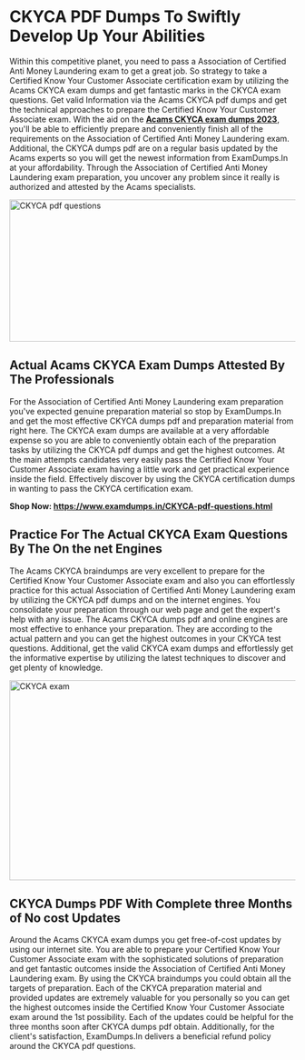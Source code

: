 <h1><strong>CKYCA PDF Dumps To Swiftly Develop Up Your Abilities</strong></h1>
<p>Within this competitive planet, you need to pass a Association of Certified Anti Money Laundering exam to get a great job. So strategy to take a Certified Know Your Customer Associate certification exam by utilizing the Acams CKYCA exam dumps and get fantastic marks in the CKYCA exam questions. Get valid Information via the Acams CKYCA pdf dumps and get the technical approaches to prepare the Certified Know Your Customer Associate exam. With the aid on the <strong><a href="https://www.examdumps.in/CKYCA-pdf-questions.html">Acams CKYCA exam dumps 2023</a></strong>, you'll be able to efficiently prepare and conveniently finish all of the requirements on the Association of Certified Anti Money Laundering exam. Additional, the CKYCA dumps pdf are on a regular basis updated by the Acams experts so you will get the newest information from ExamDumps.In at your affordability. Through the Association of Certified Anti Money Laundering exam preparation, you uncover any problem since it really is authorized and attested by the Acams specialists.</p>
<p><img src="https://i.ibb.co/zxJwW90/Copy-of-Online-Classes-Twitter-header-post-Made-with-Poster-My-Wall-1.png" alt="CKYCA pdf questions" width="750" height="250" /></p>
<h2><strong>Actual Acams CKYCA Exam Dumps Attested By The Professionals</strong></h2>
<p>For the Association of Certified Anti Money Laundering exam preparation you've expected genuine preparation material so stop by ExamDumps.In and get the most effective CKYCA dumps pdf and preparation material from right here. The CKYCA exam dumps are available at a very affordable expense so you are able to conveniently obtain each of the preparation tasks by utilizing the CKYCA pdf dumps and get the highest outcomes. At the main attempts candidates very easily pass the Certified Know Your Customer Associate exam having a little work and get practical experience inside the field. Effectively discover by using the CKYCA certification dumps in wanting to pass the CKYCA certification exam.</p>
<p><strong>Shop Now:&nbsp;<a href="https://www.examdumps.in/CKYCA-pdf-questions.html">https://www.examdumps.in/CKYCA-pdf-questions.html</a></strong></p>
<h2><strong>Practice For The Actual CKYCA Exam Questions By The On the net Engines</strong></h2>
<p>The Acams CKYCA braindumps are very excellent to prepare for the Certified Know Your Customer Associate exam and also you can effortlessly practice for this actual Association of Certified Anti Money Laundering exam by utilizing the CKYCA pdf dumps and on the internet engines. You consolidate your preparation through our web page and get the expert's help with any issue. The Acams CKYCA dumps pdf and online engines are most effective to enhance your preparation. They are according to the actual pattern and you can get the highest outcomes in your CKYCA test questions. Additional, get the valid CKYCA exam dumps and effortlessly get the informative expertise by utilizing the latest techniques to discover and get plenty of knowledge.</p>
<p><a href="https://www.examdumps.in/CKYCA-pdf-questions.html"><img src="https://i.ibb.co/QkNtdwY/Copy-of-Zoom-Online-Classes-Facebook-Share-Po-Made-with-Poster-My-Wall-1.jpg" alt="CKYCA exam" width="670" height="352" /></a></p>
<h2><strong>CKYCA Dumps PDF With Complete three Months of No cost Updates</strong></h2>
<p>Around the Acams CKYCA exam dumps you get free-of-cost updates by using our internet site. You are able to prepare your Certified Know Your Customer Associate exam with the sophisticated solutions of preparation and get fantastic outcomes inside the Association of Certified Anti Money Laundering exam. By using the CKYCA braindumps you could obtain all the targets of preparation. Each of the CKYCA preparation material and provided updates are extremely valuable for you personally so you can get the highest outcomes inside the Certified Know Your Customer Associate exam around the 1st possibility. Each of the updates could be helpful for the three months soon after CKYCA dumps pdf obtain. Additionally, for the client's satisfaction, ExamDumps.In delivers a beneficial refund policy around the CKYCA pdf questions.</p>
